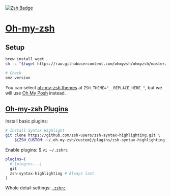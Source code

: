 <!-- https://badges.pages.dev/ -->
<!-- https://ileriayo.github.io/markdown-badges/#markdown-badges -->
[![Zsh Badge](https://img.shields.io/badge/Zsh-F15A24?logo=zsh&logoColor=fff&style=flat)][Page-Oh-My-Zsh]

[Page-Oh-My-Zsh]: https://ohmyz.sh/
[Page-Oh-My-Zsh-Plugins]: https://github.com/ohmyzsh/ohmyzsh/wiki/Plugins#plugins

# [Oh-my-zsh][Page-Oh-My-Zsh]

## Setup

```bash
brew install wget
sh -c "$(wget https://raw.githubusercontent.com/ohmyzsh/ohmyzsh/master/tools/install.sh -O -)"

# Check
omz version
```

You can select [oh-my-zsh themes](https://github.com/ohmyzsh/ohmyzsh/wiki/themes)
at `ZSH_THEME="__REPLACE_HERE_"`,
but we will use [Oh My Posh](./brew.oh-my-posh.md) instead.

## [Oh-my-zsh Plugins][Page-Oh-My-Zsh-Plugins]

Install basic plugins:

```bash
# Install Syntax Highlight
git clone https://github.com/zsh-users/zsh-syntax-highlighting.git \
    ${ZSH_CUSTOM:-~/.oh-my-zsh/custom}/plugins/zsh-syntax-highlighting
```

Enable plugins: $ `vi ~/.zshrc`

```bash
plugins=(
  # [plugins...]
  git
  zsh-syntax-highlighting # Always last
)
```

Whole detail settings: [`.zshrc`](../.zshrc#L9)
